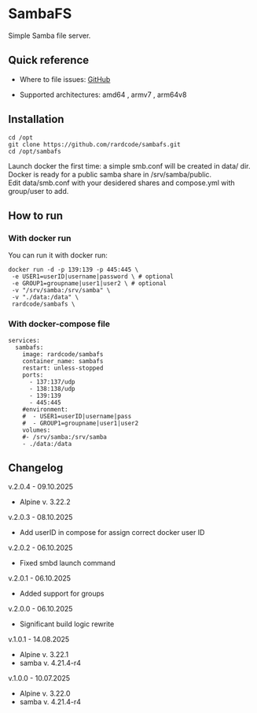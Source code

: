 # SambaFS
Simple Samba file server.

## Quick reference
* Where to file issues:
[GitHub](https://github.com/rardcode/sambafs)

* Supported architectures: amd64 , armv7 , arm64v8

## Installation
```
cd /opt
git clone https://github.com/rardcode/sambafs.git
cd /opt/sambafs
```
Launch docker the first time: a simple smb.conf will be created in data/ dir.\
Docker is ready for a public samba share in /srv/samba/public.\
Edit data/smb.conf with your desidered shares and compose.yml with group/user to add.


## How to run
### With docker run
You can run it with docker run:
```
docker run -d -p 139:139 -p 445:445 \
 -e USER1=userID|username|password \ # optional
 -e GROUP1=groupname|user1|user2 \ # optional
 -v "/srv/samba:/srv/samba" \
 -v "./data:/data" \
 rardcode/sambafs \
```
### With docker-compose file
```
services:
  sambafs:
    image: rardcode/sambafs
    container_name: sambafs
    restart: unless-stopped
    ports:
      - 137:137/udp
      - 138:138/udp
      - 139:139
      - 445:445
    #environment:
    #  - USER1=userID|username|pass
    #  - GROUP1=groupname|user1|user2
    volumes:
    #- /srv/samba:/srv/samba
    - ./data:/data
```

## Changelog
v.2.0.4 - 09.10.2025
- Alpine v. 3.22.2

v.2.0.3 - 08.10.2025
- Add userID in compose for assign correct docker user ID

v.2.0.2 - 06.10.2025
- Fixed smbd launch command

v.2.0.1 - 06.10.2025
- Added support for groups

v.2.0.0 - 06.10.2025
- Significant build logic rewrite

v.1.0.1 - 14.08.2025
- Alpine v. 3.22.1
- samba v. 4.21.4-r4

v.1.0.0 - 10.07.2025
- Alpine v. 3.22.0
- samba v. 4.21.4-r4

